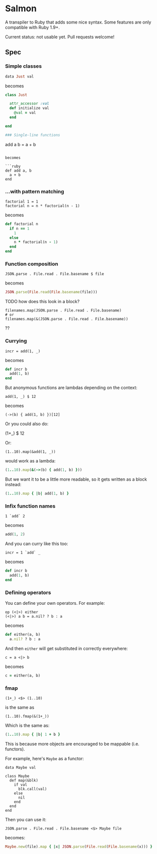 # Salmon

A transpiler to Ruby that adds some nice syntax.
Some features are only compatible with Ruby 1.9+.

Current status: not usable yet. Pull requests welcome!

## Spec

### Simple classes

```ruby
data Just val
```

becomes

```ruby
class Just

  attr_accessor :val
  def initialize val
    @val = val
  end

end

### Single-line functions

```
add a b = a + b
```

becomes

```ruby
def add a, b
  a + b
end
```

### ...with pattern matching

```
factorial 1 = 1
factorial n = n * factorial(n - 1)
```

becomes

```ruby
def factorial n
  if n == 1
    1
  else
    n * factorial(n - 1)
  end
end
```

### Function composition

```
JSON.parse . File.read . File.basename $ file
```

becomes

```ruby
JSON.parse(File.read(File.basename(file)))
```

TODO how does this look in a block?

```
filenames.map(JSON.parse . File.read . File.basename)
# or
filenames.map(&(JSON.parse . File.read . File.basename))
```

??

### Currying

```
incr = add(1, _)
```

becomes

```ruby
def incr b
  add(1, b)
end
```

But anonymous functions are lambdas depending on the context:

```
add(1, _) $ 12
```

becomes

```
(->(b) { add(1, b) })[12]
```

Or you could also do:

(1+_) $ 12

Or:

```
(1..10).map(&add(1, _))
```

would work as a lambda:

```ruby
(1..10).map(&(->(b) { add(1, b) }))
```

But we want it to be a little more readable, so it gets written as a block instead:

```ruby
(1..10).map { |b| add(1, b) }
```

### Infix function names

```
1 `add` 2
```

becomes

```ruby
add(1, 2)
```

And you can curry like this too:

```
incr = 1 `add` _
```

becomes

```ruby
def incr b
  add(1, b)
end
```

### Defining operators

You can define your own operators. For example:

```
op (<|>) either
(<|>) a b = a.nil? ? b : a
```

becomes

```ruby
def either(a, b)
  a.nil? ? b : a
```

And then `either` will get substituted in correctly everywhere:

```
c = a <|> b
```

becomes

```ruby
c = either(a, b)
```

### fmap

```
(1+_) <$> (1..10)
```

is the same as

```
(1..10).fmap(&(1+_))
```

Which is the same as:

```ruby
(1..10).map { |b| 1 + b }
```

This is because more objects are encouraged to be mappable (i.e. functors).


For example, here's `Maybe` as a functor:

```
data Maybe val

class Maybe
  def map(&blk)
    if val
      blk.call(val)
    else
      nil
    end
  end
end
```

Then you can use it:

```
JSON.parse . File.read . File.basename <$> Maybe file
```

becomes:

```ruby
Maybe.new(file).map { |x| JSON.parse(File.read(File.basename(x))) }
```
